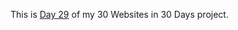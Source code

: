 This is <a href="https://cwang1996.github.io/Apple/">Day 29</a> of my 30 Websites in 30 Days project.
